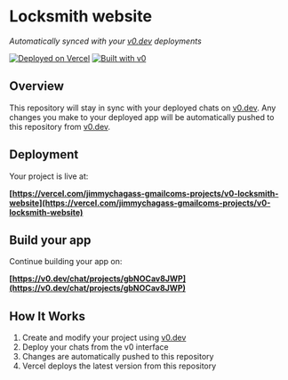 # Locksmith website

*Automatically synced with your [v0.dev](https://v0.dev) deployments*

[![Deployed on Vercel](https://img.shields.io/badge/Deployed%20on-Vercel-black?style=for-the-badge&logo=vercel)](https://vercel.com/jimmychagass-gmailcoms-projects/v0-locksmith-website)
[![Built with v0](https://img.shields.io/badge/Built%20with-v0.dev-black?style=for-the-badge)](https://v0.dev/chat/projects/gbNOCav8JWP)

## Overview

This repository will stay in sync with your deployed chats on [v0.dev](https://v0.dev).
Any changes you make to your deployed app will be automatically pushed to this repository from [v0.dev](https://v0.dev).

## Deployment

Your project is live at:

**[https://vercel.com/jimmychagass-gmailcoms-projects/v0-locksmith-website](https://vercel.com/jimmychagass-gmailcoms-projects/v0-locksmith-website)**

## Build your app

Continue building your app on:

**[https://v0.dev/chat/projects/gbNOCav8JWP](https://v0.dev/chat/projects/gbNOCav8JWP)**

## How It Works

1. Create and modify your project using [v0.dev](https://v0.dev)
2. Deploy your chats from the v0 interface
3. Changes are automatically pushed to this repository
4. Vercel deploys the latest version from this repository